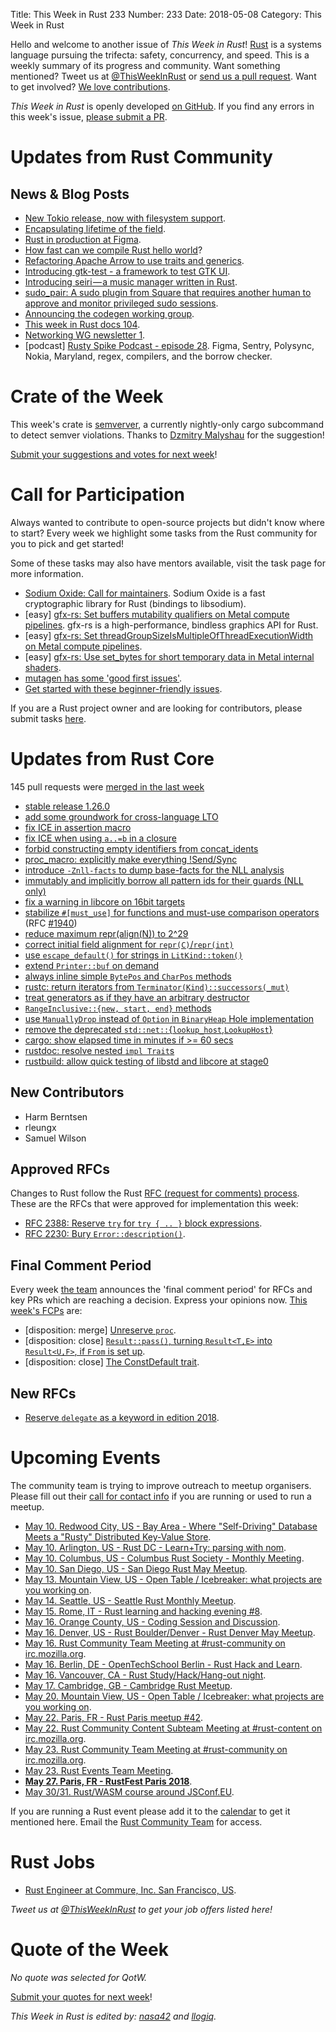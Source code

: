 Title: This Week in Rust 233
Number: 233
Date: 2018-05-08
Category: This Week in Rust

Hello and welcome to another issue of *This Week in Rust*!
[Rust](http://rust-lang.org) is a systems language pursuing the trifecta: safety, concurrency, and speed.
This is a weekly summary of its progress and community.
Want something mentioned? Tweet us at [@ThisWeekInRust](https://twitter.com/ThisWeekInRust) or [send us a pull request](https://github.com/cmr/this-week-in-rust).
Want to get involved? [We love contributions](https://github.com/rust-lang/rust/blob/master/CONTRIBUTING.md).

*This Week in Rust* is openly developed [on GitHub](https://github.com/cmr/this-week-in-rust).
If you find any errors in this week's issue, [please submit a PR](https://github.com/cmr/this-week-in-rust/pulls).

# Updates from Rust Community

## News & Blog Posts

* [New Tokio release, now with filesystem support](https://tokio.rs/blog/2018-05-tokio-fs/).
* [Encapsulating lifetime of the field](https://matklad.github.io/2018/05/04/encapsulating-lifetime-of-the-field.html).
* [Rust in production at Figma](https://blog.figma.com/rust-in-production-at-figma-e10a0ec31929).
* [How fast can we compile Rust hello world](http://www.jonathanturner.org/2018/05/how-fast-can-we-compile-rust-hello-world.html)?
* [Refactoring Apache Arrow to use traits and generics](https://andygrove.io/2018/05/apache-arrow-traits-generics/).
* [Introducing gtk-test - a framework to test GTK UI](http://gtk-rs.org/blog/2018/05/02/who-talked-about-testing.html).
* [Introducing seiri — a music manager written in Rust](https://medium.com/@chyyran/introducing-seiri-a-music-manager-for-lots-of-music-990b464b3387).
* [sudo_pair: A sudo plugin from Square that requires another human to approve and monitor privileged sudo sessions](https://github.com/square/sudo_pair).
* [Announcing the codegen working group](https://internals.rust-lang.org/t/announcing-the-codegen-working-group/7434).
* [This week in Rust docs 104](https://guillaumegomez.github.io/this-week-in-rust-docs/blog/this-week-in-rust-docs-104).
* [Networking WG newsletter 1](https://internals.rust-lang.org/t/networking-wg-newletter-1/7431).
* [podcast] [Rusty Spike Podcast - episode 28](https://rusty-spike.blubrry.net/2018/05/03/episode-28-may-2-2018/). Figma, Sentry, Polysync, Nokia, Maryland, regex, compilers, and the borrow checker.

# Crate of the Week

This week's crate is [semverver](https://crates.io/crates/semverver), a currently nightly-only cargo subcommand to detect semver violations. Thanks to [Dzmitry Malyshau](https://users.rust-lang.org/u/kvark) for the suggestion!

[Submit your suggestions and votes for next week][submit_crate]!

[submit_crate]: https://users.rust-lang.org/t/crate-of-the-week/2704

# Call for Participation

Always wanted to contribute to open-source projects but didn't know where to start?
Every week we highlight some tasks from the Rust community for you to pick and get started!

Some of these tasks may also have mentors available, visit the task page for more information.

* [Sodium Oxide: Call for maintainers](https://github.com/sodiumoxide/sodiumoxide/issues/203). Sodium Oxide is a fast cryptographic library for Rust (bindings to libsodium).
* [easy] [gfx-rs: Set buffers mutability qualifiers on Metal compute pipelines](https://github.com/gfx-rs/gfx/issues/1999). gfx-rs is a high-performance, bindless graphics API for Rust.
* [easy] [gfx-rs: Set threadGroupSizeIsMultipleOfThreadExecutionWidth on Metal compute pipelines](https://github.com/gfx-rs/gfx/issues/1998).
* [easy] [gfx-rs: Use set_bytes for short temporary data in Metal internal shaders](https://github.com/gfx-rs/gfx/issues/1997).
* [mutagen has some 'good first issues'](https://github.com/llogiq/mutagen/issues?q=is%3Aopen+is%3Aissue+label%3A%22good+first+issue%22).
* [Get started with these beginner-friendly issues](https://www.rustaceans.org/findwork/starters).

If you are a Rust project owner and are looking for contributors, please submit tasks [here][guidelines].

[guidelines]: https://users.rust-lang.org/t/twir-call-for-participation/4821

# Updates from Rust Core

145 pull requests were [merged in the last week][merged]

[merged]: https://github.com/search?q=is%3Apr+org%3Arust-lang+is%3Amerged+merged%3A2018-04-30..2018-05-07

* [stable release 1.26.0](https://github.com/rust-lang/rust/pull/50510)
* [add some groundwork for cross-language LTO](https://github.com/rust-lang/rust/pull/50000)
* [fix ICE in assertion macro](https://github.com/rust-lang/rust/pull/50474)
* [fix ICE when using `a..=b` in a closure](https://github.com/rust-lang/rust/pull/50421)
* [forbid constructing empty identifiers from concat_idents](https://github.com/rust-lang/rust/pull/50406)
* [proc_macro: explicitly make everything !Send/Sync](https://github.com/rust-lang/rust/pull/50453)
* [introduce `-Znll-facts` to dump base-facts for the NLL analysis](https://github.com/rust-lang/rust/pull/50370)
* [immutably and implicitly borrow all pattern ids for their guards (NLL only)](https://github.com/rust-lang/rust/pull/49870)
* [fix a warning in libcore on 16bit targets](https://github.com/rust-lang/rust/pull/50369)
* [stabilize `#[must_use]` for functions and must-use comparison operators](https://github.com/rust-lang/rust/pull/48925) (RFC [#1940](https://rust-lang.github.io/rfcs/1940-must-use-functions.html))
* [reduce maximum repr(align(N)) to 2^29](https://github.com/rust-lang/rust/pull/50378)
* [correct initial field alignment for `repr(C)`/`repr(int)`](https://github.com/rust-lang/rust/pull/50354)
* [use `escape_default()` for strings in `LitKind::token()`](https://github.com/rust-lang/rust/pull/50391)
* [extend `Printer::buf` on demand](https://github.com/rust-lang/rust/pull/50339)
* [always inline simple `BytePos` and `CharPos` methods](https://github.com/rust-lang/rust/pull/50407)
* [rustc: return iterators from `Terminator(Kind)::successors(_mut)`](https://github.com/rust-lang/rust/pull/50278)
* [treat generators as if they have an arbitrary destructor](https://github.com/rust-lang/rust/pull/49943)
* [`RangeInclusive::{new, start, end}` methods](https://github.com/rust-lang/rust/pull/49724)
* [use `ManuallyDrop` instead of `Option` in `BinaryHeap` Hole implementation](https://github.com/rust-lang/rust/pull/50487)
* [remove the deprecated `std::net::`{`lookup_host`,`LookupHost`}](https://github.com/rust-lang/rust/pull/50435)
* [cargo: show elapsed time in minutes if >= 60 secs](https://github.com/rust-lang/cargo/pull/5456)
* [rustdoc: resolve nested `impl Trait`s](https://github.com/rust-lang/rust/pull/50419)
* [rustbuild: allow quick testing of libstd and libcore at stage0](https://github.com/rust-lang/rust/pull/50466)

## New Contributors

* Harm Berntsen
* rleungx
* Samuel Wilson

## Approved RFCs

Changes to Rust follow the Rust [RFC (request for comments)
process](https://github.com/rust-lang/rfcs#rust-rfcs). These
are the RFCs that were approved for implementation this week:

* [RFC 2388: Reserve `try` for `try { .. }` block expressions](https://github.com/rust-lang/rfcs/pull/2388).
* [RFC 2230: Bury `Error::description()`](https://github.com/rust-lang/rfcs/pull/2230).

## Final Comment Period

Every week [the team](https://www.rust-lang.org/team.html) announces the
'final comment period' for RFCs and key PRs which are reaching a
decision. Express your opinions now. [This week's FCPs][fcp] are:

[fcp]: https://github.com/rust-lang/rfcs/labels/final-comment-period

* [disposition: merge] [Unreserve `proc`](https://github.com/rust-lang/rfcs/pull/2420).
* [disposition: close] [`Result::pass()`, turning `Result<T,E>` into `Result<U,F>`, if `From` is set up](https://github.com/rust-lang/rfcs/pull/1996).
* [disposition: close] [The ConstDefault trait](https://github.com/rust-lang/rfcs/pull/2204).

## New RFCs

* [Reserve `delegate` as a keyword in edition 2018](https://github.com/rust-lang/rfcs/pull/2429).

# Upcoming Events

The community team is trying to improve outreach to meetup organisers. Please fill out their [call for contact info](https://docs.google.com/forms/d/e/1FAIpQLSf52YXGhqBaHtCXtVna4iHYMK7IQaTqUW6V-ztsZC8C2TBInQ/viewform) if you are running or used to run a meetup.

* [May 10. Redwood City, US - Bay Area - Where "Self-Driving" Database Meets a "Rusty" Distributed Key-Value Store](https://www.meetup.com/Bay-Area-NewSQL-Database-Meetup/events/249676562/).
* [May 10. Arlington, US - Rust DC - Learn+Try: parsing with nom](https://www.meetup.com/RustDC/events/249883820).
* [May 10. Columbus, US - Columbus Rust Society - Monthly Meeting](https://www.meetup.com/columbus-rs/events/lcsdqpyxhbnb/).
* [May 10. San Diego, US - San Diego Rust May Meetup](https://www.meetup.com/San-Diego-Rust/events/249783590/).
* [May 13. Mountain View, US - Open Table / Icebreaker: what projects are you working on](https://www.meetup.com/Rust-Dev-in-Mountain-View/events/glnfcpyxhbrb/).
* [May 14. Seattle, US - Seattle Rust Monthly Meetup](https://www.meetup.com/Seattle-Rust-Meetup/events/hztzcpyxhbsb/).
* [May 15. Rome, IT - Rust learning and hacking evening #8](https://www.meetup.com/Rust-Roma/events/250581929/).
* [May 16. Orange County, US - Coding Session and Discussion](https://www.meetup.com/oc-rust/events/250342850/).
* [May 16. Denver, US - Rust Boulder/Denver - Rust Denver May Meetup](https://www.meetup.com/Rust-Boulder-Denver/events/249098925/).
* [May 16. Rust Community Team Meeting at #rust-community on irc.mozilla.org](irc://irc.mozilla.org/rust-community).
* [May 16. Berlin, DE - OpenTechSchool Berlin - Rust Hack and Learn](https://www.meetup.com/opentechschool-berlin/events/249497881/).
* [May 16. Vancouver, CA - Rust Study/Hack/Hang-out night](https://www.meetup.com/Vancouver-Rust/events/ckwdlpyxhbvb/).
* [May 17. Cambridge, GB - Cambridge Rust Meetup](https://www.meetup.com/Cambridge-Rust-Meetup/events/pzwshpyxhbwb/).
* [May 20. Mountain View, US - Open Table / Icebreaker: what projects are you working on](https://www.meetup.com/Rust-Dev-in-Mountain-View/events/glnfcpyxhbbc/).
* [May 22. Paris, FR - Rust Paris meetup #42](https://www.meetup.com/Rust-Paris/events/250587163/).
* [May 22. Rust Community Content Subteam Meeting at #rust-content on irc.mozilla.org](irc://irc.mozilla.org/rust-content).
* [May 23. Rust Community Team Meeting at #rust-community on irc.mozilla.org](irc://irc.mozilla.org/rust-community).
* [May 23. Rust Events Team Meeting](https://t.me/joinchat/EkKINhHCgZ9llzvPidOssA).
* **[May 27. Paris, FR - RustFest Paris 2018](https://paris.rustfest.eu/)**.
* [May 30/31. Rust/WASM course around JSConf.EU](https://ti.to/asquera-event-ug/rust-wasm-wwwtf-2018/).

If you are running a Rust event please add it to the [calendar] to get
it mentioned here. Email the [Rust Community Team][community] for access.

[calendar]: https://www.google.com/calendar/embed?src=apd9vmbc22egenmtu5l6c5jbfc%40group.calendar.google.com
[community]: mailto:community-team@rust-lang.org

# Rust Jobs

* [Rust Engineer at Commure, Inc. San Francisco, US](https://news.ycombinator.com/item?id=16968087).

*Tweet us at [@ThisWeekInRust](https://twitter.com/ThisWeekInRust) to get your job offers listed here!*

# Quote of the Week

*No quote was selected for QotW.*

[Submit your quotes for next week][submit]!

[submit]: http://users.rust-lang.org/t/twir-quote-of-the-week/328

*This Week in Rust is edited by: [nasa42](https://github.com/nasa42) and [llogiq](https://github.com/llogiq).*
